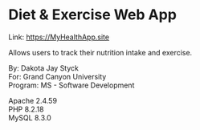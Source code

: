 # Diet & Exercise Web App  
Link: https://MyHealthApp.site  
  
Allows users to track their nutrition intake and exercise.  
  
By: Dakota Jay Styck  
For: Grand Canyon University  
Program: MS - Software Development

Apache 2.4.59  
PHP 8.2.18  
MySQL 8.3.0

